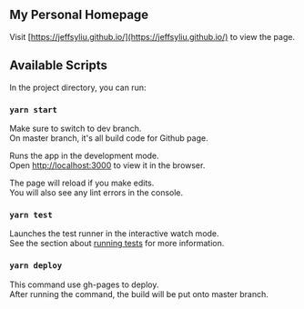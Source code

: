 ## My Personal Homepage

Visit [https://jeffsyliu.github.io/](https://jeffsyliu.github.io/) to view the page.

## Available Scripts

In the project directory, you can run:

### `yarn start`

Make sure to switch to dev branch.\
On master branch, it's all build code for Github page.

Runs the app in the development mode.\
Open [http://localhost:3000](http://localhost:3000) to view it in the browser.

The page will reload if you make edits.\
You will also see any lint errors in the console.

### `yarn test`

Launches the test runner in the interactive watch mode.\
See the section about [running tests](https://facebook.github.io/create-react-app/docs/running-tests) for more information.

### `yarn deploy`

This command use gh-pages to deploy.\
After running the command, the build will be put onto master branch.

